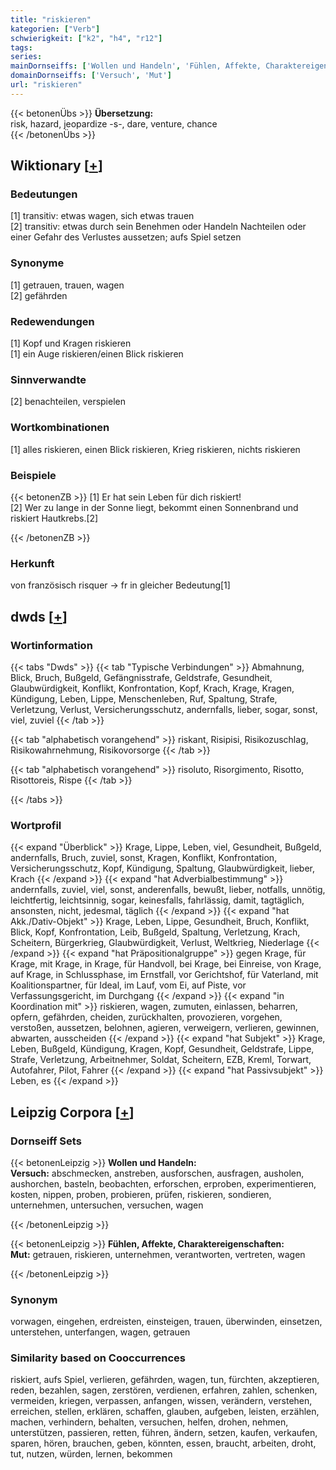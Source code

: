 ```yaml
---
title: "riskieren"
kategorien: ["Verb"]
schwierigkeit: ["k2", "h4", "r12"]
tags:
series:
mainDornseiffs: ['Wollen und Handeln', 'Fühlen, Affekte, Charaktereigenschaften']
domainDornseiffs: ['Versuch', 'Mut']
url: "riskieren"
---
```


{{< betonenÜbs >}}
**Übersetzung:**  
risk, hazard, jeopardize -s-, dare, venture, chance  
{{< /betonenÜbs >}}

## Wiktionary [[+](https://de.wiktionary.org/wiki/riskieren)]

### Bedeutungen
[1] transitiv: etwas wagen, sich etwas trauen  
[2] transitiv: etwas durch sein Benehmen oder Handeln Nachteilen oder einer Gefahr des Verlustes aussetzen; aufs Spiel setzen  

### Synonyme
[1] getrauen, trauen, wagen  
[2] gefährden  

### Redewendungen
[1] Kopf und Kragen riskieren  
[1] ein Auge riskieren/einen Blick riskieren  

### Sinnverwandte
[2] benachteilen, verspielen  

### Wortkombinationen
[1] alles riskieren, einen Blick riskieren, Krieg riskieren, nichts riskieren  

### Beispiele
{{< betonenZB >}}
[1] Er hat sein Leben für dich riskiert!  
[2] Wer zu lange in der Sonne liegt, bekommt einen Sonnenbrand und riskiert Hautkrebs.[2]  

{{< /betonenZB >}}
### Herkunft
von französisch risquer → fr in gleicher Bedeutung[1]  



## dwds [[+](https://www.dwds.de/wb/riskieren)]

### Wortinformation
{{< tabs "Dwds" >}}
{{< tab "Typische Verbindungen" >}}
Abmahnung, Blick, Bruch, Bußgeld, Gefängnisstrafe, Geldstrafe, Gesundheit, Glaubwürdigkeit, Konflikt, Konfrontation, Kopf, Krach, Krage, Kragen, Kündigung, Leben, Lippe, Menschenleben, Ruf, Spaltung, Strafe, Verletzung, Verlust, Versicherungsschutz, andernfalls, lieber, sogar, sonst, viel, zuviel
{{< /tab >}}

{{< tab "alphabetisch vorangehend" >}}
riskant, Risipisi, Risikozuschlag, Risikowahrnehmung, Risikovorsorge
{{< /tab >}}

{{< tab "alphabetisch vorangehend" >}}
risoluto, Risorgimento, Risotto, Risottoreis, Rispe
{{< /tab >}}

{{< /tabs >}}

### Wortprofil
{{< expand "Überblick" >}} Krage, Lippe, Leben, viel, Gesundheit, Bußgeld, andernfalls, Bruch, zuviel, sonst, Kragen, Konflikt, Konfrontation, Versicherungsschutz, Kopf, Kündigung, Spaltung, Glaubwürdigkeit, lieber, Krach {{< /expand >}}
{{< expand "hat Adverbialbestimmung" >}} andernfalls, zuviel, viel, sonst, anderenfalls, bewußt, lieber, notfalls, unnötig, leichtfertig, leichtsinnig, sogar, keinesfalls, fahrlässig, damit, tagtäglich, ansonsten, nicht, jedesmal, täglich {{< /expand >}}
{{< expand "hat Akk./Dativ-Objekt" >}} Krage, Leben, Lippe, Gesundheit, Bruch, Konflikt, Blick, Kopf, Konfrontation, Leib, Bußgeld, Spaltung, Verletzung, Krach, Scheitern, Bürgerkrieg, Glaubwürdigkeit, Verlust, Weltkrieg, Niederlage {{< /expand >}}
{{< expand "hat Präpositionalgruppe" >}} gegen Krage, für Krage, mit Krage, in Krage, für Handvoll, bei Krage, bei Einreise, von Krage, auf Krage, in Schlussphase, im Ernstfall, vor Gerichtshof, für Vaterland, mit Koalitionspartner, für Ideal, im Lauf, vom Ei, auf Piste, vor Verfassungsgericht, im Durchgang {{< /expand >}}
{{< expand "in Koordination mit" >}} riskieren, wagen, zumuten, einlassen, beharren, opfern, gefährden, cheiden, zurückhalten, provozieren, vorgehen, verstoßen, aussetzen, belohnen, agieren, verweigern, verlieren, gewinnen, abwarten, ausscheiden {{< /expand >}}
{{< expand "hat Subjekt" >}} Krage, Leben, Bußgeld, Kündigung, Kragen, Kopf, Gesundheit, Geldstrafe, Lippe, Strafe, Verletzung, Arbeitnehmer, Soldat, Scheitern, EZB, Kreml, Torwart, Autofahrer, Pilot, Fahrer {{< /expand >}}
{{< expand "hat Passivsubjekt" >}} Leben, es {{< /expand >}}

## Leipzig Corpora [[+](https://corpora.uni-leipzig.de/en/res?word=riskieren&corpusId=deu_newscrawl-public_2018)]

### Dornseiff Sets
{{< betonenLeipzig >}}
**Wollen und Handeln:**  
**Versuch:** abschmecken, anstreben, ausforschen, ausfragen, ausholen, aushorchen, basteln, beobachten, erforschen, erproben, experimentieren, kosten, nippen, proben, probieren, prüfen, riskieren, sondieren, unternehmen, untersuchen, versuchen, wagen  

{{< /betonenLeipzig >}}


{{< betonenLeipzig >}}
**Fühlen, Affekte, Charaktereigenschaften:**  
**Mut:** getrauen, riskieren, unternehmen, verantworten, vertreten, wagen  

{{< /betonenLeipzig >}}

### Synonym
vorwagen, eingehen, erdreisten, einsteigen, trauen, überwinden, einsetzen, unterstehen, unterfangen, wagen, getrauen


### Similarity based on Cooccurrences
riskiert, aufs Spiel, verlieren, gefährden, wagen, tun, fürchten, akzeptieren, reden, bezahlen, sagen, zerstören, verdienen, erfahren, zahlen, schenken, vermeiden, kriegen, verpassen, anfangen, wissen, verändern, verstehen, erreichen, stellen, erklären, schaffen, glauben, aufgeben, leisten, erzählen, machen, verhindern, behalten, versuchen, helfen, drohen, nehmen, unterstützen, passieren, retten, führen, ändern, setzen, kaufen, verkaufen, sparen, hören, brauchen, geben, könnten, essen, braucht, arbeiten, droht, tut, nutzen, würden, lernen, bekommen

